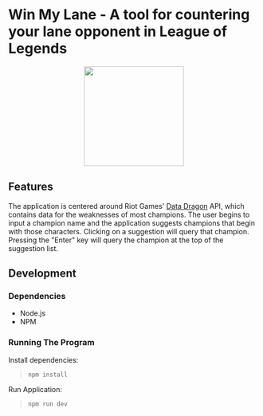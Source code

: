 # Win My Lane - A tool for countering your lane opponent in League of Legends
<p align="center">
  <img src="https://github.com/user-attachments/assets/c679bbe6-b9a2-4aa7-9543-2551f3cc5686"  width="200"/>
</p>



## Features

The application is centered around Riot Games' [Data Dragon](https://developer.riotgames.com/docs/lol#data-dragon) API, which contains data for the weaknesses of most champions.
The user begins to input a champion name and the application suggests champions that begin with those characters. Clicking on a suggestion will query that champion. Pressing the "Enter" key will query the champion at the top of the suggestion list.

## Development

### Dependencies

- Node.js
- NPM

### Running The Program

Install dependencies:
> `npm install`

Run Application:
> `npm run dev`

